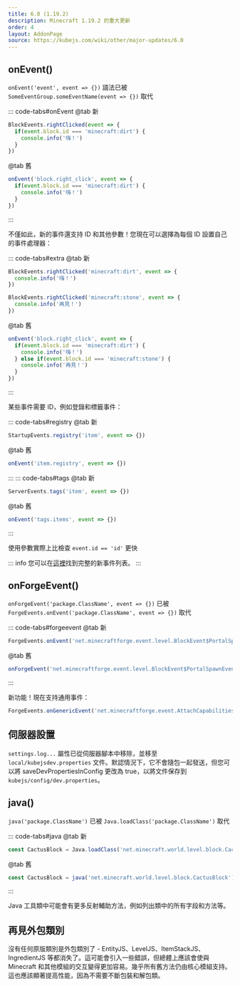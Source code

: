 ```yaml
---
title: 6.0 (1.19.2)
description: Minecraft 1.19.2 的重大更新
order: 4
layout: AddonPage
source: https://kubejs.com/wiki/other/major-updates/6.0
---
```


## onEvent()

`onEvent('event', event => {})` 語法已被 `SomeEventGroup.someEventName(event => {})` 取代

::: code-tabs#onEvent
@tab 新
```js
BlockEvents.rightClicked(event => {
  if(event.block.id === 'minecraft:dirt') {
    console.info('嗨！')
  }
})
```
@tab 舊
```js
onEvent('block.right_click', event => {
  if(event.block.id === 'minecraft:dirt') {
    console.info('嗨！')
  }
})
```
:::

不僅如此，新的事件還支持 ID 和其他參數！您現在可以選擇為每個 ID 設置自己的事件處理器：

::: code-tabs#extra
@tab 新
```js
BlockEvents.rightClicked('minecraft:dirt', event => {
  console.info('嗨！')
})

BlockEvents.rightClicked('minecraft:stone', event => {
  console.info('再見！')
})
```
@tab 舊
```js
onEvent('block.right_click', event => {
  if(event.block.id === 'minecraft:dirt') {
    console.info('嗨！')
  } else if(event.block.id === 'minecraft:stone') {
    console.info('再見！')
  }
})
```
:::

某些事件需要 ID，例如登錄和標籤事件：

::: code-tabs#registry
@tab 新
```js
StartupEvents.registry('item', event => {})
```
@tab 舊
```js
onEvent('item.registry', event => {})
```
:::
::: code-tabs#tags
@tab 新
```js
ServerEvents.tags('item', event => {})
```
@tab 舊
```js
onEvent('tags.items', event => {})
```
:::

使用參數實際上比檢查 `event.id == 'id'` 更快

::: info
您可以在[這裡](../../events/)找到完整的新事件列表。
:::

## onForgeEvent()

`onForgeEvent('package.ClassName', event => {})` 已被 `ForgeEvents.onEvent('package.ClassName', event => {})` 取代

::: code-tabs#forgeevent
@tab 新
```js
ForgeEvents.onEvent('net.minecraftforge.event.level.BlockEvent$PortalSpawnEvent', event => {})
```
@tab 舊
```js
onForgeEvent('net.minecraftforge.event.level.BlockEvent$PortalSpawnEvent', event => {})
```
:::

新功能！現在支持通用事件：

```js
ForgeEvents.onGenericEvent('net.minecraftforge.event.AttachCapabilitiesEvent', 'net.minecraft.world.entity.Entity', event => {})
```

## 伺服器設置

`settings.log...` 屬性已從伺服器腳本中移除，並移至 `local/kubejsdev.properties` 文件。默認情況下，它不會隨包一起發送，但您可以將 saveDevPropertiesInConfig 更改為 true，以將文件保存到 `kubejs/config/dev.properties`。

## java()

`java('package.ClassName')` 已被 `Java.loadClass('package.ClassName')` 取代

::: code-tabs#java
@tab 新
```js
const CactusBlock = Java.loadClass('net.minecraft.world.level.block.CactusBlock')
```
@tab 舊
```js
const CactusBlock = java('net.minecraft.world.level.block.CactusBlock')
```
:::

Java 工具類中可能會有更多反射輔助方法，例如列出類中的所有字段和方法等。

## 再見外包類別

沒有任何原版類別是外包類別了 - EntityJS、LevelJS、ItemStackJS、IngredientJS 等都消失了。這可能會引入一些錯誤，但總體上應該會使與 Minecraft 和其他模組的交互變得更加容易。幾乎所有舊方法仍由核心模組支持。這也應該顯著提高性能，因為不需要不斷包裝和解包類。